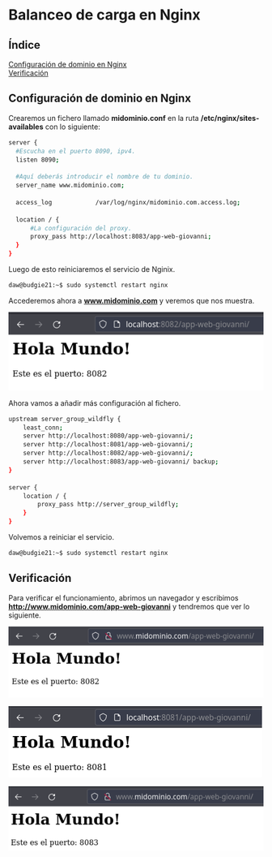 # **Balanceo de carga en Nginx**

## **Índice**
[Configuración de dominio en Nginx](#id1)<br>
[Verificación](#id2)

## **Configuración de dominio en Nginx**<a name = "id1"></a>
Crearemos un fichero llamado **midominio.conf** en la ruta **/etc/nginx/sites-availables** con lo siguiente:

```bash
server {
  #Escucha en el puerto 8090, ipv4.
  listen 8090;

  #Aquí deberás introducir el nombre de tu dominio.
  server_name www.midominio.com;

  access_log            /var/log/nginx/midominio.com.access.log;

  location / {
      #La configuración del proxy.
      proxy_pass http://localhost:8083/app-web-giovanni;
  }
}
```

Luego de esto reiniciaremos el servicio de Nginix.

```bash
daw@budgie21:~$ sudo systemctl restart nginx
```

Accederemos ahora a **www.midominio.com** y veremos que nos muestra.

![Página cargada](img/balanceo-nginx/3.png)

Ahora vamos a añadir más configuración al fichero.

```bash
upstream server_group_wildfly {
    least_conn;
    server http://localhost:8080/app-web-giovanni/;
    server http://localhost:8081/app-web-giovanni/;
    server http://localhost:8082/app-web-giovanni/;
    server http://localhost:8083/app-web-giovanni/ backup;
}

server {
    location / {
        proxy_pass http://server_group_wildfly;
    }
}
```

Volvemos a reiniciar el servicio.

```bash
daw@budgie21:~$ sudo systemctl restart nginx
```

## **Verificación**<a name = "id2"></a>
Para verificar el funcionamiento, abrimos un navegador y escribimos **http://www.midominio.com/app-web-giovanni** y tendremos que ver lo siguiente.

![Verificación Nginx](img/balanceo-nginx/6.png)

![Verificación Nginx](img/balanceo-nginx/7.png)

![Verificación Nginx](img/balanceo-nginx/8.png)